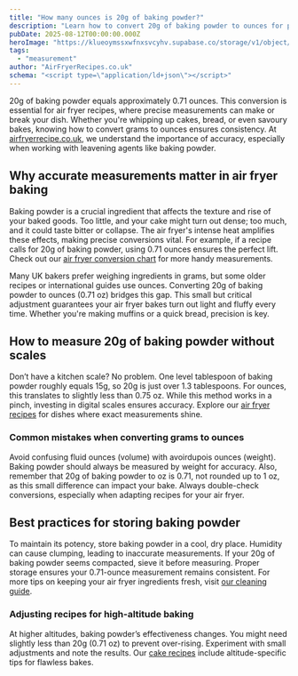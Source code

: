 ```yaml
---
title: "How many ounces is 20g of baking powder?"
description: "Learn how to convert 20g of baking powder to ounces for perfect air fryer recipes. Get accurate measurements in seconds!"
pubDate: 2025-08-12T00:00:00.000Z
heroImage: "https://klueoymssxwfnxsvcyhv.supabase.co/storage/v1/object/public/md/20g-baking-powder-to-ounces-959d5dc9.webp"
tags:
  - "measurement"
author: "AirFryerRecipes.co.uk"
schema: "<script type=\"application/ld+json\"></script>"
---
```


<p>20g of baking powder equals approximately 0.71 ounces. This conversion is essential for air fryer recipes, where precise measurements can make or break your dish. Whether you're whipping up cakes, bread, or even savoury bakes, knowing how to convert grams to ounces ensures consistency. At <a href=https://www.airfryerrecipe.co.uk>airfryerrecipe.co.uk</a>, we understand the importance of accuracy, especially when working with leavening agents like baking powder.</p>  

<h2>Why accurate measurements matter in air fryer baking</h2>  
<p>Baking powder is a crucial ingredient that affects the texture and rise of your baked goods. Too little, and your cake might turn out dense; too much, and it could taste bitter or collapse. The air fryer's intense heat amplifies these effects, making precise conversions vital. For example, if a recipe calls for 20g of baking powder, using 0.71 ounces ensures the perfect lift. Check out our <a href=https://www.airfryerrecipe.co.uk/air-fryer-conversion-chart>air fryer conversion chart</a> for more handy measurements.</p>  

<p>Many UK bakers prefer weighing ingredients in grams, but some older recipes or international guides use ounces. Converting 20g of baking powder to ounces (0.71 oz) bridges this gap. This small but critical adjustment guarantees your air fryer bakes turn out light and fluffy every time. Whether you're making muffins or a quick bread, precision is key.</p>  

<h2>How to measure 20g of baking powder without scales</h2>  
<p>Don’t have a kitchen scale? No problem. One level tablespoon of baking powder roughly equals 15g, so 20g is just over 1.3 tablespoons. For ounces, this translates to slightly less than 0.75 oz. While this method works in a pinch, investing in digital scales ensures accuracy. Explore our <a href=https://www.airfryerrecipe.co.uk/recipes>air fryer recipes</a> for dishes where exact measurements shine.</p>  

<h3>Common mistakes when converting grams to ounces</h3>  
<p>Avoid confusing fluid ounces (volume) with avoirdupois ounces (weight). Baking powder should always be measured by weight for accuracy. Also, remember that 20g of baking powder to oz is 0.71, not rounded up to 1 oz, as this small difference can impact your bake. Always double-check conversions, especially when adapting recipes for your air fryer.</p>  

<h2>Best practices for storing baking powder</h2>  
<p>To maintain its potency, store baking powder in a cool, dry place. Humidity can cause clumping, leading to inaccurate measurements. If your 20g of baking powder seems compacted, sieve it before measuring. Proper storage ensures your 0.71-ounce measurement remains consistent. For more tips on keeping your air fryer ingredients fresh, visit <a href=https://www.airfryerrecipe.co.uk/air-fryer-cleaner>our cleaning guide</a>.</p>  

<h3>Adjusting recipes for high-altitude baking</h3>  
<p>At higher altitudes, baking powder’s effectiveness changes. You might need slightly less than 20g (0.71 oz) to prevent over-rising. Experiment with small adjustments and note the results. Our <a href=https://www.airfryerrecipe.co.uk/recipe-category/cakes>cake recipes</a> include altitude-specific tips for flawless bakes.</p>